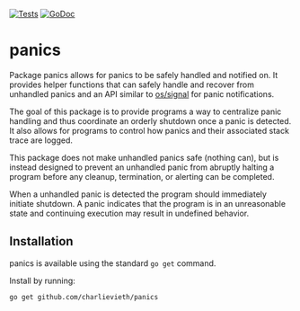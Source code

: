 [![Tests](https://github.com/charlievieth/panics/actions/workflows/test.yml/badge.svg)](https://github.com/charlievieth/panics/actions/workflows/test.yml)
[![GoDoc](https://img.shields.io/badge/godoc-reference-blue.svg)](https://pkg.go.dev/github.com/charlievieth/panics)

# panics

Package panics allows for panics to be safely handled and notified on.
It provides helper functions that can safely handle and recover from
unhandled panics and an API similar to [os/signal](https://pkg.go.dev/os/signal)
for panic notifications.

The goal of this package is to provide programs a way to centralize panic
handling and thus coordinate an orderly shutdown once a panic is detected.
It also allows for programs to control how panics and their associated stack
trace are logged.

This package does not make unhandled panics safe (nothing can), but is instead
designed to prevent an unhandled panic from abruptly halting a program before
any cleanup, termination, or alerting can be completed.

When a unhandled panic is detected the program should immediately initiate
shutdown. A panic indicates that the program is in an unreasonable state and
continuing execution may result in undefined behavior.

## Installation

panics is available using the standard `go get` command.

Install by running:

    go get github.com/charlievieth/panics

<!--
## Usage / Notes

### First

[First](https://pkg.go.dev/github.com/charlievieth/panics#First) will return
the first capt
 -->
